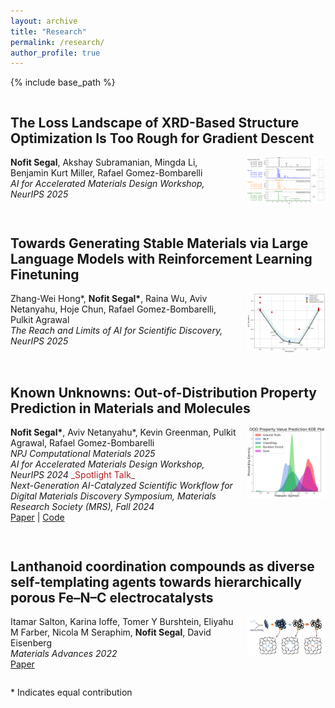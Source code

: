 ```yaml
---
layout: archive
title: "Research"
permalink: /research/
author_profile: true
---
```


[//]: # ({% if site.author.googlescholar %})
[//]: # (  <div class="wordwrap">You can also find my articles on <a href="{{site.author.googlescholar}}">my Google Scholar profile</a>.</div>)
[//]: # ({% endif %})

{% include base_path %}

<div style="overflow:auto; margin-bottom:1em;">
  <h2>The Loss Landscape of XRD-Based Structure Optimization Is Too Rough for Gradient Descent</h2>
  <img src="../images/XRD-GD/BPO4_xrd_agr_new2.png" style="float:right; width:25%; margin-left:1em; margin-bottom:0.5em;">
  <p><strong>Nofit Segal</strong>, Akshay Subramanian, Mingda Li, Benjamin Kurt Miller, Rafael Gomez-Bombarelli<br>
  <em>AI for Accelerated Materials Design Workshop, NeurIPS 2025</em></p>
</div>

<div style="overflow:auto; margin-bottom:1em;">
  <h2>Towards Generating Stable Materials via Large Language Models with Reinforcement Learning Finetuning</h2>
  <img src="../images/RL-Mat/binary_phase_diagram_Ca_Pd.png" style="float:right; width:25%; margin-left:1em; margin-bottom:0.5em;">
  <p>Zhang-Wei Hong*, <strong>Nofit Segal*</strong>, Raina Wu, Aviv Netanyahu, Hoje Chun, Rafael Gomez-Bombarelli, Pulkit Agrawal<br>
  <em>The Reach and Limits of AI for Scientific Discovery, NeurIPS 2025</em></p>
</div>

<div style="overflow:auto; margin-bottom:1em;">
  <h2>Known Unknowns: Out-of-Distribution Property Prediction in Materials and Molecules</h2>
  <img src="../images/matex/ood_preds_kde_compare.png" style="float:right; width:25%; margin-left:1em; margin-bottom:0.5em;">
  <p><strong>Nofit Segal*</strong>, Aviv Netanyahu*, Kevin Greenman, Pulkit Agrawal, Rafael Gomez-Bombarelli<br>
  <em>NPJ Computational Materials 2025</em><br>
  <em>AI for Accelerated Materials Design Workshop, NeurIPS 2024</em> <span style="color:firebrick;">_Spotlight Talk_</span><br>
  <em>Next-Generation AI-Catalyzed Scientific Workflow for Digital Materials Discovery Symposium, Materials Research Society (MRS), Fall 2024</em><br>
  <a href="https://arxiv.org/abs/2502.05970">Paper</a> | <a href="https://github.com/learningmatter-mit/matex">Code</a></p>
</div>

<div style="overflow:auto; margin-bottom:1em;">
  <h2>Lanthanoid coordination compounds as diverse self-templating agents towards hierarchically porous Fe–N–C electrocatalysts</h2>
  <img src="../images/Lanthanoid/process.png" style="float:right; width:25%; margin-left:1em; margin-bottom:0.5em;">
  <p>Itamar Salton, Karina Ioffe, Tomer Y Burshtein, Eliyahu M Farber, Nicola M Seraphim, <strong>Nofit Segal</strong>, David Eisenberg<br>
  <em>Materials Advances 2022</em><br>
  <a href="https://pubs.rsc.org/en/content/articlepdf/2022/ma/d2ma00596d">Paper</a></p>
</div>

<p>* Indicates equal contribution</p>

